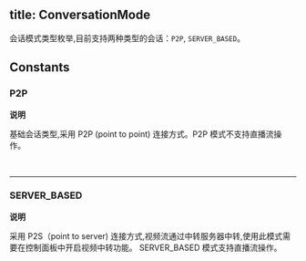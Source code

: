 title: ConversationMode
---

会话模式类型枚举,目前支持两种类型的会话：`P2P`, `SERVER_BASED`。

## Constants

### P2P

**说明**

基础会话类型,采用 P2P (point to point) 连接方式。P2P 模式不支持直播流操作。

</br>

---

### SERVER_BASED

**说明**

采用 P2S（point to server) 连接方式,视频流通过中转服务器中转,使用此模式需要在控制面板中开启视频中转功能。
SERVER_BASED 模式支持直播流操作。
